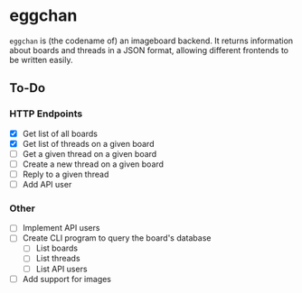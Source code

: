 # eggchan

`eggchan` is (the codename of) an imageboard backend.
It returns information about boards and threads in a JSON format, allowing different frontends to be written easily.

## To-Do

### HTTP Endpoints

- [x] Get list of all boards
- [x] Get list of threads on a given board
- [ ] Get a given thread on a given board
- [ ] Create a new thread on a given board
- [ ] Reply to a given thread
- [ ] Add API user

### Other

- [ ] Implement API users
- [ ] Create CLI program to query the board's database
  - [ ] List boards
  - [ ] List threads
  - [ ] List API users
- [ ] Add support for images
